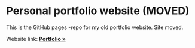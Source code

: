 # Personal portfolio website (MOVED)

This is the GitHub pages -repo for my old portfolio website. Site moved.

Website link: <a href="https://allu1991.github.io/"><strong>Portfolio »</strong></a>
